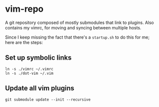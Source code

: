 vim-repo
========

A git repository composed of mostly submodules that link to plugins. Also contains my vimrc, for moving and syncing between multiple hosts.

Since I keep missing the fact that there's a ``startup.sh`` to do this for me; here are the steps:

Set up symbolic links
---------------------

    ln -s ./vimrc ~/.vimrc
    ln -s ./dot-vim ~/.vim

Update all vim plugins
----------------------

    git submodule update --init --recursive

